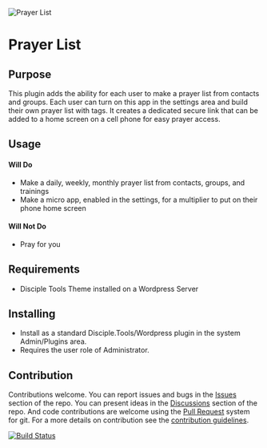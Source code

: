
![Prayer List](https://raw.githubusercontent.com/DiscipleTools/disciple-tools-prayer-list/master/documentation/banner.png)
# Prayer List

## Purpose

This plugin adds the ability for each user to make a prayer list from contacts and groups. Each user can turn on this app
in the settings area and build their own prayer list with tags. It creates a dedicated secure link that can be added to a home
screen on a cell phone for easy prayer access.

## Usage

#### Will Do

- Make a daily, weekly, monthly prayer list from contacts, groups, and trainings
- Make a micro app, enabled in the settings, for a multiplier to put on their phone home screen

#### Will Not Do

- Pray for you

## Requirements

- Disciple Tools Theme installed on a Wordpress Server

## Installing

- Install as a standard Disciple.Tools/Wordpress plugin in the system Admin/Plugins area.
- Requires the user role of Administrator.

## Contribution

Contributions welcome. You can report issues and bugs in the
[Issues](https://github.com/DiscipleTools/disciple-tools-prayer-list/issues) section of the repo. You can present ideas
in the [Discussions](https://github.com/DiscipleTools/disciple-tools-prayer-list/discussions) section of the repo. And
code contributions are welcome using the [Pull Request](https://github.com/DiscipleTools/disciple-tools-prayer-list/pulls)
system for git. For a more details on contribution see the
[contribution guidelines](https://github.com/DiscipleTools/disciple-tools-prayer-list/blob/master/CONTRIBUTING.md).

[![Build Status](https://travis-ci.com/DiscipleTools/disciple-tools-prayer-list.svg?branch=master)](https://travis-ci.com/DiscipleTools/disciple-tools-prayer-list)

